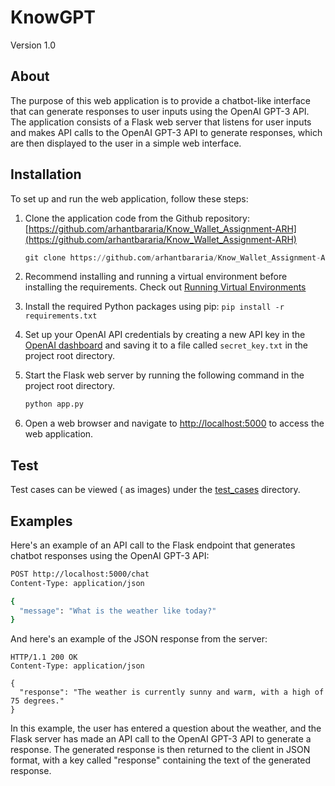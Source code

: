 # KnowGPT

Version 1.0

## About

The purpose of this web application is to provide a chatbot-like interface that can generate responses to user inputs using the OpenAI GPT-3 API. The application consists of a Flask web server that listens for user inputs and makes API calls to the OpenAI GPT-3 API to generate responses, which are then displayed to the user in a simple web interface.

## Installation

To set up and run the web application, follow these steps:

1. Clone the application code from the Github repository: [https://github.com/arhantbararia/Know_Wallet_Assignment-ARH](https://github.com/arhantbararia/Know_Wallet_Assignment-ARH)

    ```python
    git clone https://github.com/arhantbararia/Know_Wallet_Assignment-ARH.git
    ```
2. Recommend installing and running a virtual environment before installing the requirements. Check out [Running Virtual Environments](https://www.freecodecamp.org/news/how-to-setup-virtual-environments-in-python/)
2. Install the required Python packages using pip: `pip install -r requirements.txt`
3. Set up your OpenAI API credentials by creating a new API key in the [OpenAI dashboard](https://platform.openai.com/account/api-keys) and saving it to a file called `secret_key.txt` in the project root directory.
4. Start the Flask web server by running the following command in the project root directory.

    ```python
    python app.py
    ```

5. Open a web browser and navigate to [http://localhost:5000](http://localhost:5000/) to access the web application.

## Test
Test cases can be viewed ( as images) under the [test_cases](https://github.com/arhantbararia/KnowGPT/tree/main/test_cases) directory.

## Examples

Here's an example of an API call to the Flask endpoint that generates chatbot responses using the OpenAI GPT-3 API:

```bash
POST http://localhost:5000/chat
Content-Type: application/json

{
  "message": "What is the weather like today?"
}

```

And here's an example of the JSON response from the server:

```
HTTP/1.1 200 OK
Content-Type: application/json

{
  "response": "The weather is currently sunny and warm, with a high of 75 degrees."
}

```

In this example, the user has entered a question about the weather, and the Flask server has made an API call to the OpenAI GPT-3 API to generate a response. The generated response is then returned to the client in JSON format, with a key called "response" containing the text of the generated response.
